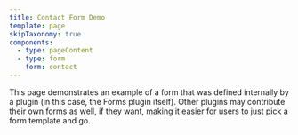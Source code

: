 ```yaml
---
title: Contact Form Demo
template: page
skipTaxonomy: true
components:
  - type: pageContent
  - type: form
    form: contact
---
```


This page demonstrates an example of a form that was defined internally by a plugin (in this case, the Forms plugin 
itself). Other plugins may contribute their own forms as well, if they want, making it easier for users to just pick a
form template and go.